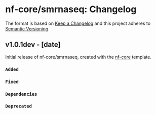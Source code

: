# nf-core/smrnaseq: Changelog

The format is based on [Keep a Changelog](https://keepachangelog.com/en/1.0.0/)
and this project adheres to [Semantic Versioning](https://semver.org/spec/v2.0.0.html).

## v1.0.1dev - [date]

Initial release of nf-core/smrnaseq, created with the [nf-core](https://nf-co.re/) template.

### `Added`

### `Fixed`

### `Dependencies`

### `Deprecated`
